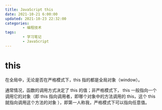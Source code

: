 ```yaml
---
title: JavaScript this
date: 2021-10-21 6:00:00
updated: 2021-10-23 22:32:00
categories:
        - 编程技术
tags:
        - 学习笔记
        - JavaScript
---
```

# this

在全局中，无论是否在严格模式下，this 指的都是全局对象（window）。

通常情况，函数的调用方式决定了 this 的值；非严格模式下， this 一般指向一个调用它的对象（即 this 指向调用者，即哪个对象中的方法调用的 this，这个 this 就指向调用这个方法的对象 ），即第一人称我，严格模式下可以指向任意值。

 

